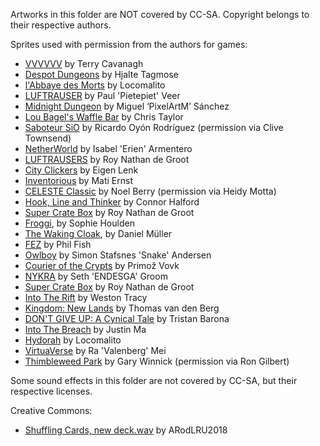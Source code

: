 Artworks in this folder are NOT covered by CC-SA. Copyright belongs to their respective authors. 

Sprites used with permission from the authors for games:

- [VVVVVV](https://thelettervsixtim.es) by Terry Cavanagh
- [Despot Dungeons](https://realfast.itch.io/despot-dungeons) by Hjalte Tagmose
- [l'Abbaye des Morts](https://www.locomalito.com/abbaye_des_morts.php) by Locomalito
- [LUFTRAUSER](https://www.newgrounds.com/portal/view/573422) by Paul 'Pietepiet' Veer
- [Midnight Dungeon](https://pixelartm.itch.io/midnight-dungeon) by Miguel ‘PixelArtM’ Sánchez
- [Lou Bagel's Waffle Bar](https://loubagel.itch.io/lou-bagel-waffle-bar) by Chris Taylor
- [Saboteur SiO](http://www.clivetownsend.com) by Ricardo Oyón Rodríguez (permission via Clive Townsend)
- [NetherWorld](http://www.netherworldgame.com) by Isabel 'Erien' Armentero
- [LUFTRAUSERS](http://luftrausers.com) by Roy Nathan de Groot
- [City Clickers](https://eigen.itch.io/city-clickers) by Eigen Lenk
- [Inventorious](https://placeholders.itch.io/inventorious) by Mati Ernst
- [CELESTE Classic](https://mattmakesgames.itch.io/celesteclassic) by Noel Berry (permission via Heidy Motta)
- [Hook, Line and Thinker](https://rhythmlynx.itch.io/hook-line-and-thinker) by Connor Halford
- [Super Crate Box](http://supercratebox.com) by Roy Nathan de Groot
- [Froggi](https://sophieh.itch.io/froggi), by Sophie Houlden
- [The Waking Cloak](http://www.thewakingcloak.com), by Daniel Müller
- [FEZ](http://www.fezgame.com) by Phil Fish
- [Owlboy](http://www.owlboygame.com) by Simon Stafsnes 'Snake' Andersen
- [Courier of the Crypts](http://www.courierofthecrypts.com) by Primož Vovk
- [NYKRA](http://nykra.com) by Seth 'ENDESGA' Groom
- [Super Crate Box](http://supercratebox.com) by Roy Nathan de Groot
- [Into The Rift](http://www.starsoft.com/IntoTheRift/) by Weston Tracy
- [Kingdom: New Lands](http://www.kingdomthegame.com) by Thomas van den Berg
- [DON'T GIVE UP: A Cynical Tale](https://trisbee.itch.io/dont-give-up-a-cynical-tale) by Tristan Barona
- [Into The Breach](https://subsetgames.com/itb.html) by Justin Ma
- [Hydorah](https://www.locomalito.com/hydorah.php) by Locomalito
- [VirtuaVerse](https://www.facebook.com/virtuaversegame) by Ra 'Valenberg' Mei
- [Thimbleweed Park](https://thimbleweedpark.com) by Gary Winnick (permission via Ron Gilbert)


Some sound effects in this folder are not covered by CC-SA, but their respective licenses.

Creative Commons:

- [Shuffling Cards, new deck.wav](https://freesound.org/people/ARodLRU2018/sounds/662329/) by ARodLRU2018
